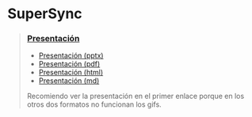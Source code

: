 # SuperSync


> ### [Presentación](https://cakeneka.github.io/SuperSync/presentation.html)
> - [Presentación (pptx)](./media/presentation.pptx)
> - [Presentación (pdf)](./media/presentation.pdf)
> - [Presentación (html)](presentation.html)
> - [Presentación (md)](presentation.md)
> 
> Recomiendo ver la presentación en el primer enlace porque en los otros dos formatos no funcionan los gifs. 
